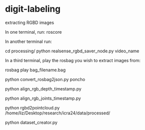# digit-labeling

extracting RGBD images

In one terminal, run: 
roscore

In another terminal run: 

cd processing/
python realsense_rgbd_saver_node.py video_name

In a third terminal, play the rosbag you wish to extract images from: 

rosbag play bag_filename.bag


python convert_rosbag2json.py poncho

python align_rgb_depth_timestamp.py 

python align_rgb_joints_timestamp.py

python rgbd2pointcloud.py /home/liz/Desktop/research/icra24/data/processed/

python dataset_creator.py 
